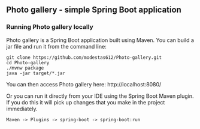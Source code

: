 ##  Photo gallery - simple Spring Boot application

### Running Photo gallery locally

Photo gallery is a Spring Boot application built using Maven. You can build a jar file and run it from the command line:
```
git clone https://github.com/modestas612/Photo-gallery.git
cd Photo-gallery
./mvnw package
java -jar target/*.jar
```
You can then access Photo gallery here: http://localhost:8080/

Or you can run it directly from your IDE using the Spring Boot Maven plugin. If you do this it will pick up changes that you make in the project immediately.
```
Maven -> Plugins -> spring-boot -> spring-boot:run
```

